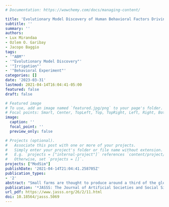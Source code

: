```yaml
---
# Documentation: https://wowchemy.com/docs/managing-content/

title: 'Evolutionary Model Discovery of Human Behavioral Factors Driving Decision-Making in Irrigation Experiments'
subtitle: ''
summary: ''
authors:
- Lux Mirandaa
- Ozlem O. Garibay
- Jacopo Baggio
tags:
- '"ABM"'
- '"Evolutionary Model Discovery"'
- '"Irrigation"'
- '"Behavioral Experiment"'
categories: []
date: '2023-03-31'
lastmod: 2021-04-14T16:04:41-05:00
featured: false
draft: false

# Featured image
# To use, add an image named `featured.jpg/png` to your page's folder.
# Focal points: Smart, Center, TopLeft, Top, TopRight, Left, Right, BottomLeft, Bottom, BottomRight.
image:
  caption: ''
  focal_point: ''
  preview_only: false

# Projects (optional).
#   Associate this post with one or more of your projects.
#   Simply enter your project's folder or file name without extension.
#   E.g. `projects = ["internal-project"]` references `content/project/deep-learning/index.md`.
#   Otherwise, set `projects = []`.
projects: ["ModSim"]
publishDate: '2021-04-14T21:04:41.258705Z'
publication_types:
- '2'
abstract: "Small farms are thought to produce around a third of the global crop supply. But, in the wake of the climate crisis, their existence is increasingly vulnerable to changes in the spatial and temporal availability of water. The small-scale irrigation systems which water these farms present a social-ecological dilemma: Upstream farms have prevailing access to a canal's resources, but all farms along the canal must contribute to maintaining the irrigation infrastructure. Thus, it is key to assess the social mechanisms which promote resilience in these systems and, more widely, in complex social-ecological dilemmas under changing conditions. Toward this, we build on previous work in which a stylized irrigation dilemma was simulated via a social lab experiment. Studies of the data produced from this experiment modeled participants' behavior with multiple, theoretically grounded agent-based models (ABMs). These models encode causal, human-interpretable hypotheses of decision making which generates the real-world behavior observed in the experiment. However, the accuracy of these models in fitting the experimental data is limited. Using Evolutionary Model Discovery, a recent algorithm for inverse generative social science (iGSS), we show the ability to automatically generate a wide variety of unique new ABMs which fit the experimental data more accurately and robustly than the original, manually-constructed ABMs. To do this, we algorithmically explore the space of possible behavioral rules for agents choosing how to contribute to the maintenance of the irrigation infrastructure. We find that, in contrast to the original models, our best-performing models typically have an additional element of stochasticity and favor factors such as other-regarding preferences and perceived relative income. Given that this change in just a small part of the original model has yielded such an advance, our results suggest that iGSS methods have great potential for continuing to derive more accurate models of complex social-ecological dilemmas."
publication: '*JASSS: The Journal of Artificial Societies and Social Simulation*'
url_pdf: https://www.jasss.org/26/2/11.html
doi: 10.18564/jasss.5069
---
```

